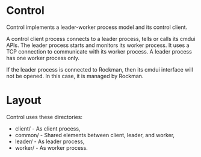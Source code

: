 Control
=======

Control implements a leader-worker process model and its control client.

A control client process connects to a leader process, tells or calls its cmdui
APIs. The leader process starts and monitors its worker process. It uses a TCP
connection to communicate with its worker process. A leader process has one
worker process only.

If the leader process is connected to Rockman, then its cmdui interface will not
be opened. In this case, it is managed by Rockman.


Layout
======

Control uses these directories:

  * client/  - As client process,
  * common/  - Shared elements between client, leader, and worker,
  * leader/  - As leader process,
  * worker/  - As worker process.

